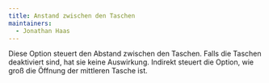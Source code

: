 ```yaml
---
title: Anstand zwischen den Taschen
maintainers:
  - Jonathan Haas
---
```


Diese Option steuert den Abstand zwischen den Taschen. Falls die Taschen deaktiviert sind, hat sie keine Auswirkung. Indirekt steuert die Option, wie groß die Öffnung der mittleren Tasche ist.
